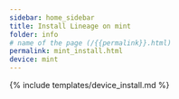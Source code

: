 ```yaml
---
sidebar: home_sidebar
title: Install Lineage on mint
folder: info
# name of the page (/{{permalink}}.html)
permalink: mint_install.html
device: mint
---
```

{% include templates/device_install.md %}
